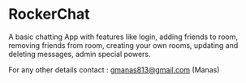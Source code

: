 # RockerChat
A basic chatting App with features like login, adding friends to room, removing friends from room, creating your own rooms, updating and deleting messages, admin special powers.



For any other details contact : gmanas813@gmail.com (Manas)
